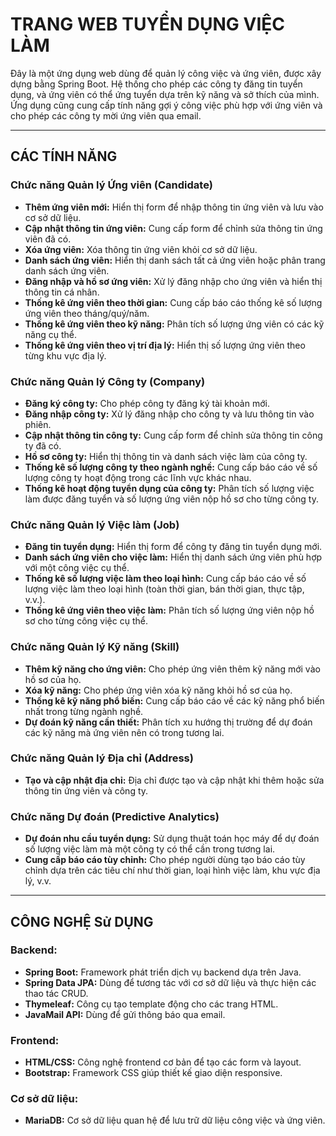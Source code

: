 # TRANG WEB TUYỂN DỤNG VIỆC LÀM

Đây là một ứng dụng web dùng để quản lý công việc và ứng viên, được xây dựng bằng Spring Boot. Hệ thống cho phép các công ty đăng tin tuyển dụng, và ứng viên có thể ứng tuyển dựa trên kỹ năng và sở thích của mình. Ứng dụng cũng cung cấp tính năng gợi ý công việc phù hợp với ứng viên và cho phép các công ty mời ứng viên qua email.

---

## CÁC TÍNH NĂNG

### Chức năng Quản lý Ứng viên (Candidate)
- **Thêm ứng viên mới:** Hiển thị form để nhập thông tin ứng viên và lưu vào cơ sở dữ liệu.
- **Cập nhật thông tin ứng viên:** Cung cấp form để chỉnh sửa thông tin ứng viên đã có.
- **Xóa ứng viên:** Xóa thông tin ứng viên khỏi cơ sở dữ liệu.
- **Danh sách ứng viên:** Hiển thị danh sách tất cả ứng viên hoặc phân trang danh sách ứng viên.
- **Đăng nhập và hồ sơ ứng viên:** Xử lý đăng nhập cho ứng viên và hiển thị thông tin cá nhân.
- **Thống kê ứng viên theo thời gian:** Cung cấp báo cáo thống kê số lượng ứng viên theo tháng/quý/năm.
- **Thống kê ứng viên theo kỹ năng:** Phân tích số lượng ứng viên có các kỹ năng cụ thể.
- **Thống kê ứng viên theo vị trí địa lý:** Hiển thị số lượng ứng viên theo từng khu vực địa lý.

### Chức năng Quản lý Công ty (Company)
- **Đăng ký công ty:** Cho phép công ty đăng ký tài khoản mới.
- **Đăng nhập công ty:** Xử lý đăng nhập cho công ty và lưu thông tin vào phiên.
- **Cập nhật thông tin công ty:** Cung cấp form để chỉnh sửa thông tin công ty đã có.
- **Hồ sơ công ty:** Hiển thị thông tin và danh sách việc làm của công ty.
- **Thống kê số lượng công ty theo ngành nghề:** Cung cấp báo cáo về số lượng công ty hoạt động trong các lĩnh vực khác nhau.
- **Thống kê hoạt động tuyển dụng của công ty:** Phân tích số lượng việc làm được đăng tuyển và số lượng ứng viên nộp hồ sơ cho từng công ty.

### Chức năng Quản lý Việc làm (Job)
- **Đăng tin tuyển dụng:** Hiển thị form để công ty đăng tin tuyển dụng mới.
- **Danh sách ứng viên cho việc làm:** Hiển thị danh sách ứng viên phù hợp với một công việc cụ thể.
- **Thống kê số lượng việc làm theo loại hình:** Cung cấp báo cáo về số lượng việc làm theo loại hình (toàn thời gian, bán thời gian, thực tập, v.v.).
- **Thống kê ứng viên theo việc làm:** Phân tích số lượng ứng viên nộp hồ sơ cho từng công việc cụ thể.

### Chức năng Quản lý Kỹ năng (Skill)
- **Thêm kỹ năng cho ứng viên:** Cho phép ứng viên thêm kỹ năng mới vào hồ sơ của họ.
- **Xóa kỹ năng:** Cho phép ứng viên xóa kỹ năng khỏi hồ sơ của họ.
- **Thống kê kỹ năng phổ biến:** Cung cấp báo cáo về các kỹ năng phổ biến nhất trong từng ngành nghề.
- **Dự đoán kỹ năng cần thiết:** Phân tích xu hướng thị trường để dự đoán các kỹ năng mà ứng viên nên có trong tương lai.

### Chức năng Quản lý Địa chỉ (Address)
- **Tạo và cập nhật địa chỉ:** Địa chỉ được tạo và cập nhật khi thêm hoặc sửa thông tin ứng viên và công ty.

### Chức năng Dự đoán (Predictive Analytics)
- **Dự đoán nhu cầu tuyển dụng:** Sử dụng thuật toán học máy để dự đoán số lượng việc làm mà một công ty có thể cần trong tương lai.
- **Cung cấp báo cáo tùy chỉnh:** Cho phép người dùng tạo báo cáo tùy chỉnh dựa trên các tiêu chí như thời gian, loại hình việc làm, khu vực địa lý, v.v.

---

## CÔNG NGHỆ Sử DỤNG

### Backend:
- **Spring Boot:** Framework phát triển dịch vụ backend dựa trên Java.
- **Spring Data JPA:** Dùng để tương tác với cơ sở dữ liệu và thực hiện các thao tác CRUD.
- **Thymeleaf:** Công cụ tạo template động cho các trang HTML.
- **JavaMail API:** Dùng để gửi thông báo qua email.

### Frontend:
- **HTML/CSS:** Công nghệ frontend cơ bản để tạo các form và layout.
- **Bootstrap:** Framework CSS giúp thiết kế giao diện responsive.

### Cơ sở dữ liệu:
- **MariaDB:** Cơ sở dữ liệu quan hệ để lưu trữ dữ liệu công việc và ứng viên.
